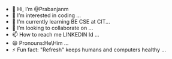 - 👋 Hi, I’m @Prabanjanm
- 👀 I’m interested in coding ...
- 🌱 I’m currently learning BE CSE at CIT...
- 💞️ I’m looking to collaborate on ...
- 📫 How to reach me LINKEDIN Id ...
- 😄 Pronouns:He\Him ...
- ⚡ Fun fact: "Refresh" keeps humans and computers healthy ...

<!---
Prabanjanm/Prabanjanm is a ✨ special ✨ repository because its `README.md` (this file) appears on your GitHub profile.
You can click the Preview link to take a look at your changes.
--->
